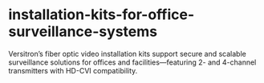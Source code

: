 # installation-kits-for-office-surveillance-systems
Versitron’s fiber optic video installation kits support secure and scalable surveillance solutions for offices and facilities—featuring 2- and 4-channel transmitters with HD-CVI compatibility.
